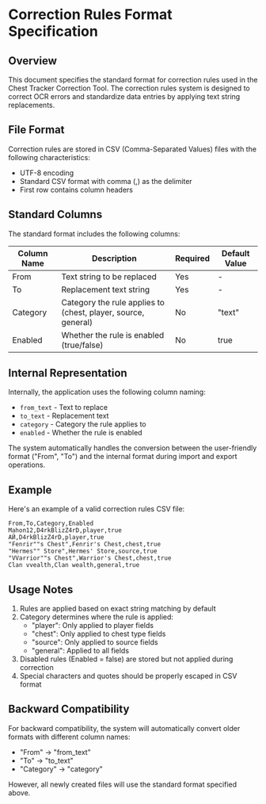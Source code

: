 # Correction Rules Format Specification

## Overview
This document specifies the standard format for correction rules used in the Chest Tracker Correction Tool. The correction rules system is designed to correct OCR errors and standardize data entries by applying text string replacements.

## File Format
Correction rules are stored in CSV (Comma-Separated Values) files with the following characteristics:

- UTF-8 encoding
- Standard CSV format with comma (,) as the delimiter
- First row contains column headers

## Standard Columns
The standard format includes the following columns:

| Column Name | Description | Required | Default Value |
|-------------|-------------|----------|--------------|
| From | Text string to be replaced | Yes | - |
| To | Replacement text string | Yes | - |
| Category | Category the rule applies to (chest, player, source, general) | No | "text" |
| Enabled | Whether the rule is enabled (true/false) | No | true |

## Internal Representation
Internally, the application uses the following column naming:

- `from_text` - Text to replace
- `to_text` - Replacement text
- `category` - Category the rule applies to
- `enabled` - Whether the rule is enabled

The system automatically handles the conversion between the user-friendly format ("From", "To") and the internal format during import and export operations.

## Example
Here's an example of a valid correction rules CSV file:

```csv
From,To,Category,Enabled
Маһоп12,D4rkBlizZ4rD,player,true
АЙ,D4rkBlizZ4rD,player,true
"Fenrir""s Chest",Fenrir's Chest,chest,true
"Hermes"" Store",Hermes' Store,source,true
"VVarrior""s Chest",Warrior's Chest,chest,true
Clan vvealth,Clan wealth,general,true
```

## Usage Notes
1. Rules are applied based on exact string matching by default
2. Category determines where the rule is applied:
   - "player": Only applied to player fields
   - "chest": Only applied to chest type fields
   - "source": Only applied to source fields
   - "general": Applied to all fields
3. Disabled rules (Enabled = false) are stored but not applied during correction
4. Special characters and quotes should be properly escaped in CSV format

## Backward Compatibility
For backward compatibility, the system will automatically convert older formats with different column names:

- "From" → "from_text"
- "To" → "to_text"
- "Category" → "category"

However, all newly created files will use the standard format specified above. 